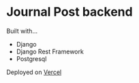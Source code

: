 # Journal Post backend

Built with...
- Django
- Django Rest Framework
- Postgresql

Deployed on [Vercel](https://journal-post-frontend-h2c6.vercel.app/)
